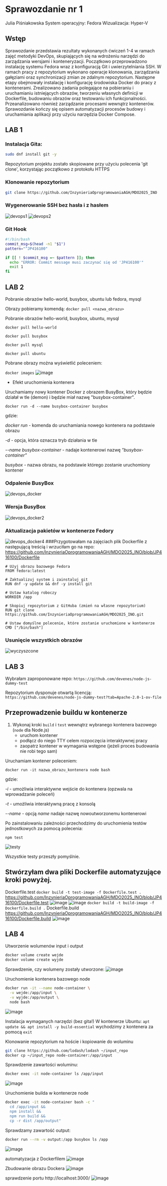 # Sprawozdanie nr 1
Julia Piśniakowska
System operacyjny: Fedora
Wizualizacja: Hyper-V
## Wstęp
Sprawozdanie przedstawia rezultaty wykonanych ćwiczeń 1-4 w ramach zajęć metodyki DevOps, skupiających się na wdrożeniu narzędzi do zarządzania wersjami i konteneryzacji. Początkowo przeprowadzono instalację systemu Fedora wraz z konfiguracją Git i uwierzytelniania SSH. W ramach pracy z repozytorium wykonano operacje klonowania, zarządzania gałęziami oraz synchronizacji zmian ze zdalnym repozytorium.
Następne etapy obejmowały instalację i konfigurację środowiska Docker do pracy z kontenerami. Zrealizowano zadania polegające na pobieraniu i uruchamianiu istniejących obrazów, tworzeniu własnych definicji w Dockerfile, budowaniu obrazów oraz testowaniu ich funkcjonalności. Przeanalizowano również zarządzanie procesami wewnątrz kontenerów. Sprawozdanie kończy się opisem automatyzacji procesów budowy i uruchamiania aplikacji przy użyciu narzędzia Docker Compose.

## LAB 1

### Instalacja Gita:
   ```bash
   sudo dnf install git -y
   ```
Repozytorium projektu zostało skopiowane przy użyciu polecenia 'git clone', korzystając początkowo z protokołu HTTPS

### Klonowanie repozytorium
```bash
git clone https://github.com/InzynieriaOprogramowaniaAGH/MDO2025_INO
```

### Wygenerowanie SSH bez hasła i z hasłem
![devops1](https://github.com/user-attachments/assets/fa86b741-0aa6-4e32-9d33-b4d1356203a9)
![devops2](https://github.com/user-attachments/assets/71c2f648-af5a-43a1-be79-64d72ca8e196)


### Git Hook
```bash
#!/bin/bash
commit_msg=$(head -n1 "$1")
pattern="^JP416100"

if [[ ! $commit_msg =~ $pattern ]]; then
  echo "ERROR: Commit message musi zaczynać się od 'JP416100'"
  exit 1
fi
```

## LAB 2

Pobranie obrazów hello-world, busybox, ubuntu lub fedora, mysql

Obrazy pobieramy komendą:
```docker pull <nazwa_obrazu>```

Pobranie obrazów hello-world, busybox, ubuntu, mysql

```docker pull hello-world```

```docker pull busybox```

```docker pull mysql```

```docker pull ubuntu```

Pobrane obrazy można wyświetlić poleceniem:

```docker images```
![image](https://github.com/user-attachments/assets/d0245840-845f-48ce-af76-fe862be37959)

* Efekt uruchomienia kontenera

Uruchamiamy nowy kontener Docker z obrazem BusyBox, który będzie działał w tle (demon) i będzie miał nazwę "busybox-container".

```docker run -d --name busybox-container busybox```

gdzie:

*docker run* - komenda do uruchamiania nowego kontenera na podstawie obrazu

*-d* - opcja, która oznacza tryb działania w tle 

*--name busybox-container* - nadaje kontenerowi nazwę *"busybox-container"*

*busybox* - nazwa obrazu, na podstawie którego zostanie uruchomiony kontener
### Odpalenie BusyBox
![devops_docker](https://github.com/user-attachments/assets/fdf54491-927c-46f9-9817-ba78e469f85f)
### Wersja BusyBox
![devops_docker2](https://github.com/user-attachments/assets/293150d5-1dd1-476f-b494-60395f02a704)
### Aktualizacja pakietów w kontenerze Fedory
![devops_docker4](https://github.com/user-attachments/assets/eb9c92b3-c486-45c1-b1a9-e7cd68c3ff10)
###Przygotowałam na zajęciach plik Dockerfile z następującą treścią i wrzuciłam go na repo:
https://github.com/InzynieriaOprogramowaniaAGH/MDO2025_INO/blob/JP416100/Dockerfile
```
# Użyj obrazu bazowego Fedora
FROM fedora:latest

# Zaktualizuj system i zainstaluj git
RUN dnf -y update && dnf -y install git

# Ustaw katalog roboczy
WORKDIR /app

# Skopiuj repozytorium z GitHuba (zmień na własne repozytorium)
RUN git clone https://github.com/InzynieriaOprogramowaniaAGH/MDO2025_INO.git

# Ustaw domyślne polecenie, które zostanie uruchomione w kontenerze
CMD ["/bin/bash"]
```
### Usunięcie wszystkich obrazów
![wyczyszcone](https://github.com/user-attachments/assets/42013427-01cc-4707-acdc-ff5191d526a3)

## LAB 3

Wybrałam zaproponowane repo:
```https://github.com/devenes/node-js-dummy-test```

Repozytorium dysponuje otwartą licencją:
```https://github.com/devenes/node-js-dummy-test?tab=Apache-2.0-1-ov-file```

## Przeprowadzenie buildu w kontenerze

1. Wykonaj kroki `build` i `test` wewnątrz wybranego kontenera bazowego (```node``` dla Node.js)
	* uruchom kontener
	* podłącz do niego TTY celem rozpoczęcia interaktywnej pracy
	* zaopatrz kontener w wymagania wstępne (jeżeli proces budowania nie robi tego sam)

Uruchamiam kontener poleceniem:

```docker run -it nazwa_obrazu_kontenera node bash```

gdzie:

*-i* - umożliwia interaktywne wejście do kontenera (opzwala na wprowadzanie poleceń)

*-t* - umożliwia interaktywną pracę z konsolą

*--name* - opcją *name* nadaje nazwę nowoutworzonemu kontenerowi

Po zainstalowaniu zależności przechodzimy do uruchomienia testów jednostkowych za pomocą polecenia:

```npm test```

![testy](https://github.com/user-attachments/assets/c959a213-c246-439c-9c89-c22799d06481)

Wszystkie testy przeszły pomyślnie.

## Stwórzyłam dwa pliki Dockerfile automatyzujące kroki powyżej.
Dockerfile.test
```docker build -t test-image -f Dockerfile.test .```
https://github.com/InzynieriaOprogramowaniaAGH/MDO2025_INO/blob/JP416100/Dockerfile.test
![image](https://github.com/user-attachments/assets/dfa865ef-323e-46dc-81f2-10e008c667cf)
![image](https://github.com/user-attachments/assets/239262d3-956f-48c3-a3c3-ac3dc3fe284f)
```docker build -t build-image -f Dockerfile.build .```
Dockerfile.build
https://github.com/InzynieriaOprogramowaniaAGH/MDO2025_INO/blob/JP416100/Dockerfile.build
![image](https://github.com/user-attachments/assets/1a862501-9cb1-45cb-a25b-b2aaa0aa22ad)

## LAB 4
Utworzenie wolumenów input i output

```bash
docker volume create wejde
docker volume create wyjde
```
Sprawdzenie, czy wolumeny zostały utworzone:
![image](https://github.com/user-attachments/assets/72126be5-dc7c-47ee-91e9-236ea30cc8c3)

Uruchomienie kontenera bazowego node

```bash
docker run -it --name node-container \
  -v wejde:/app/input \
  -v wyjde:/app/output \
  node bash
```
![image](https://github.com/user-attachments/assets/69035a3e-21a1-4ab9-ab0e-d3342fe3c099)

Instalacja wymaganych narzędzi (bez gita!)
W kontenerze Ubuntu:
```apt update && apt install -y build-essential```
wychodzimy z kontenera za pomocą ```exit```

Klonowanie repozytorium na hoście i kopiowanie do woluminu

```bash
git clone https://github.com/lodash/lodash ~/input_repo
docker cp ~/input_repo node-container:/app/input
```
Sprawdzenie zawartości woluminu:
```bash
docker exec -it node-container ls /app/input
```
![image](https://github.com/user-attachments/assets/7b8a5847-672b-4040-b4eb-313dace275a0)


Uruchomienie builda w kontenerze node
```bash
docker exec -it node-container bash -c "
  cd /app/input &&
  npm install &&
  npm run build &&
  cp -r dist /app/output"
```

Sprawdzamy zawartość output:

```bash
docker run --rm -v output:/app busybox ls /app
```
![image](https://github.com/user-attachments/assets/394d6d3c-6d53-43a7-a37e-7719295e9231)

automatyzacja z Dockerfilem
![image](https://github.com/user-attachments/assets/145a1176-87ca-420b-b976-c48bb8512e09)

Zbudowanie obrazu Dockera
![image](https://github.com/user-attachments/assets/910a636d-3e19-4d0d-9401-7644c7bb7d49)

sprawdzenie portu http://localhost:3000/
![image](https://github.com/user-attachments/assets/652e2511-ced8-455b-bdd4-95f9f773add3)



